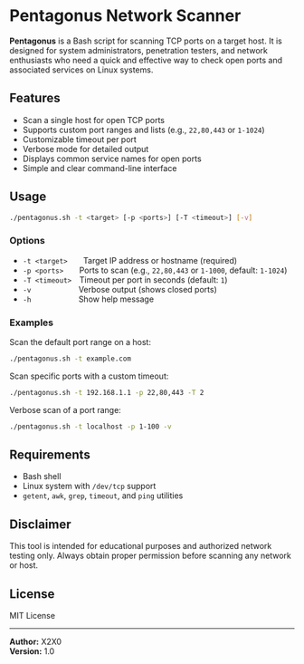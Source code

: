 # Pentagonus Network Scanner

**Pentagonus** is a Bash script for scanning TCP ports on a target host. It is designed for system administrators, penetration testers, and network enthusiasts who need a quick and effective way to check open ports and associated services on Linux systems.

## Features

- Scan a single host for open TCP ports
- Supports custom port ranges and lists (e.g., `22,80,443` or `1-1024`)
- Customizable timeout per port
- Verbose mode for detailed output
- Displays common service names for open ports
- Simple and clear command-line interface

## Usage

```bash
./pentagonus.sh -t <target> [-p <ports>] [-T <timeout>] [-v]
```

### Options

- `-t <target>`  Target IP address or hostname (required)
- `-p <ports>`  Ports to scan (e.g., `22,80,443` or `1-1000`, default: `1-1024`)
- `-T <timeout>` Timeout per port in seconds (default: `1`)
- `-v`      Verbose output (shows closed ports)
- `-h`      Show help message

### Examples

Scan the default port range on a host:
```bash
./pentagonus.sh -t example.com
```

Scan specific ports with a custom timeout:
```bash
./pentagonus.sh -t 192.168.1.1 -p 22,80,443 -T 2
```

Verbose scan of a port range:
```bash
./pentagonus.sh -t localhost -p 1-100 -v
```

## Requirements

- Bash shell
- Linux system with `/dev/tcp` support
- `getent`, `awk`, `grep`, `timeout`, and `ping` utilities

## Disclaimer

This tool is intended for educational purposes and authorized network testing only. Always obtain proper permission before scanning any network or host.

## License

MIT License

---

**Author:** X2X0  
**Version:** 1.0

